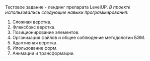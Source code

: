 Тестовое задание - лендинг препарата LevelUP.
*В проекте использовались следующие навыки программирования:*
1. Сложная верстка.
2. Флексбокс верстка.
3. Позиционирование элементов.
4. Организация файлов и общее соблюдение методологии БЭМ.
5. Адаптивная верстка.  
6. Ипользование форм.  
7. Анимации и трансформации.  


